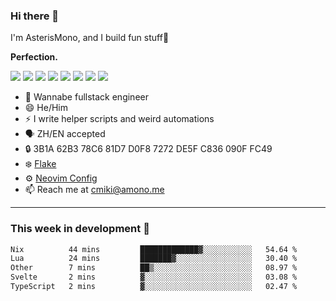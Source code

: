 ### Hi there 👋

I'm AsterisMono, and I build fun stuff🤣

**Perfection.**

![](https://img.shields.io/badge/NeoVim-%2357A143.svg?&style=for-the-badge&logo=neovim&logoColor=white)
![](https://img.shields.io/badge/TypeScript-007ACC?style=for-the-badge&logo=typescript&logoColor=white)
![](https://img.shields.io/badge/React-20232A?style=for-the-badge&logo=react&logoColor=61DAFB)
![](https://img.shields.io/badge/Node.js-339933?style=for-the-badge&logo=nodedotjs&logoColor=white)
![](https://img.shields.io/badge/Python-FFD43B?style=for-the-badge&logo=python&logoColor=blue)
![](https://img.shields.io/badge/Fedora-294172?style=for-the-badge&logo=fedora&logoColor=white)
![](https://img.shields.io/badge/NixOS-5277C3?style=for-the-badge&logo=nixos&logoColor=white)
![](https://img.shields.io/badge/matrix-000000?style=for-the-badge&logo=Matrix&logoColor=white)

- 🌱 Wannabe fullstack engineer
- 😄 He/Him
- ⚡ I write helper scripts and weird automations
- 🗣️ ZH/EN accepted
- 🔒 3B1A 62B3 78C6 81D7 D0F8 7272 DE5F C836 090F FC49
- ❄️ [Flake](https://github.com/AsterisMono/flake)
- ⚙️ [Neovim Config](https://github.com/AsterisMono/nvim-config)
- 📫 Reach me at cmiki@amono.me

------

### This week in development 🚀

<!--START_SECTION:waka-->

```txt
Nix          44 mins         █████████████▓░░░░░░░░░░░   54.64 %
Lua          24 mins         ███████▓░░░░░░░░░░░░░░░░░   30.40 %
Other        7 mins          ██▒░░░░░░░░░░░░░░░░░░░░░░   08.97 %
Svelte       2 mins          ▓░░░░░░░░░░░░░░░░░░░░░░░░   03.08 %
TypeScript   2 mins          ▓░░░░░░░░░░░░░░░░░░░░░░░░   02.47 %
```

<!--END_SECTION:waka-->
